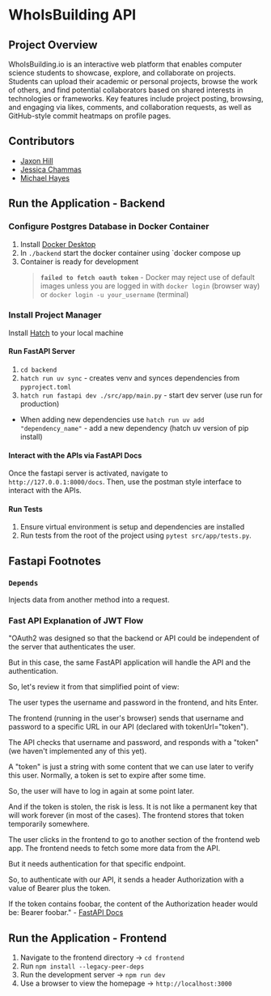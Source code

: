 # WhoIsBuilding API

## Project Overview

WhoIsBuilding.io is an interactive web platform that enables computer science students to showcase, explore, and collaborate on projects. Students can upload their academic or personal projects, browse the work of others, and find potential collaborators based on shared interests in technologies or frameworks. Key features include project posting, browsing, and engaging via likes, comments, and collaboration requests, as well as GitHub-style commit heatmaps on profile pages.

## Contributors

- [Jaxon Hill](https://github.com/jaxonhill)
- [Jessica Chammas](https://github.com/Jessica-Chammas)
- [Michael Hayes](https://github.com/mhayescs19)

## Run the Application - Backend

### Configure Postgres Database in Docker Container

1. Install [Docker Desktop](https://www.docker.com/products/docker-desktop/)
2. In `./backend` start the docker container using `docker compose up
3. Container is ready for development
   > **`failed to fetch oauth token`** - Docker may reject use of default images unless you are logged in with `docker login` (browser way) or `docker login -u your_username` (terminal)

### Install Project Manager

Install [Hatch](https://hatch.pypa.io/latest/) to your local machine

#### Run FastAPI Server

1. `cd backend`
2. `hatch run uv sync` - creates venv and synces dependencies from `pyproject.toml`
3. `hatch run fastapi dev ./src/app/main.py` - start dev server (use run for production)

- When adding new dependencies use `hatch run uv add "dependency_name"` - add a new dependency (hatch uv version of pip install)

#### Interact with the APIs via FastAPI Docs

Once the fastapi server is activated, navigate to `http://127.0.0.1:8000/docs`. Then, use the postman style interface to interact with the APIs.

#### Run Tests

1. Ensure virtual environment is setup and dependencies are installed
2. Run tests from the root of the project using `pytest src/app/tests.py`.

## Fastapi Footnotes

### `Depends`

Injects data from another method into a request.

### Fast API Explanation of JWT Flow

"OAuth2 was designed so that the backend or API could be independent of the server that authenticates the user.

But in this case, the same FastAPI application will handle the API and the authentication.

So, let's review it from that simplified point of view:

The user types the username and password in the frontend, and hits Enter.

The frontend (running in the user's browser) sends that username and password to a specific URL in our API (declared with tokenUrl="token").

The API checks that username and password, and responds with a "token" (we haven't implemented any of this yet).

A "token" is just a string with some content that we can use later to verify this user.
Normally, a token is set to expire after some time.

So, the user will have to log in again at some point later.

And if the token is stolen, the risk is less. It is not like a permanent key that will work forever (in most of the cases).
The frontend stores that token temporarily somewhere.

The user clicks in the frontend to go to another section of the frontend web app.
The frontend needs to fetch some more data from the API.

But it needs authentication for that specific endpoint.

So, to authenticate with our API, it sends a header Authorization with a value of Bearer plus the token.

If the token contains foobar, the content of the Authorization header would be: Bearer foobar." - [FastAPI Docs](https://fastapi.tiangolo.com/tutorial/security/first-steps/#the-password-flow)

## Run the Application - Frontend

1. Navigate to the frontend directory -> `cd frontend`
2. Run `npm install --legacy-peer-deps`
3. Run the development server -> `npm run dev`
4. Use a browser to view the homepage -> `http://localhost:3000`

